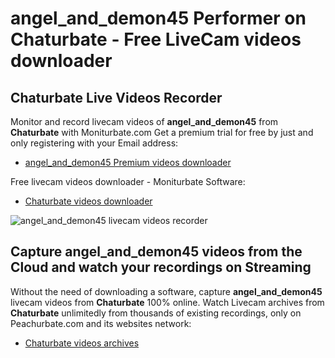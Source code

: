# angel_and_demon45 Performer on Chaturbate - Free LiveCam videos downloader

## Chaturbate Live Videos Recorder

Monitor and record livecam videos of **angel_and_demon45** from **Chaturbate** with Moniturbate.com
Get a premium trial for free by just and only registering with your Email address:
* [angel_and_demon45 Premium videos downloader](https://moniturbate.com/request-demo-licence-key.html)

Free livecam videos downloader - Moniturbate Software:
* [Chaturbate videos downloader](https://moniturbate.com/moniturbate-download-software.html)

![angel_and_demon45 livecam videos recorder](https://peachurnet.com/templates/moniturbate-software.png)


## Capture angel_and_demon45 videos from the Cloud and watch your recordings on Streaming

Without the need of downloading a software, capture **angel_and_demon45** livecam videos from **Chaturbate** 100% online.
Watch Livecam archives from **Chaturbate** unlimitedly from thousands of existing recordings, only on Peachurbate.com and its websites network:
* [Chaturbate videos archives](https://peachurnet.com/)